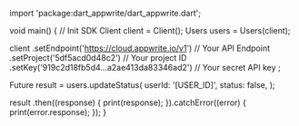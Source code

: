 import 'package:dart_appwrite/dart_appwrite.dart';

void main() { // Init SDK
  Client client = Client();
  Users users = Users(client);

  client
    .setEndpoint('https://cloud.appwrite.io/v1') // Your API Endpoint
    .setProject('5df5acd0d48c2') // Your project ID
    .setKey('919c2d18fb5d4...a2ae413da83346ad2') // Your secret API key
  ;

  Future result = users.updateStatus(
    userId: '[USER_ID]',
    status: false,
  );

  result
    .then((response) {
      print(response);
    }).catchError((error) {
      print(error.response);
  });
}